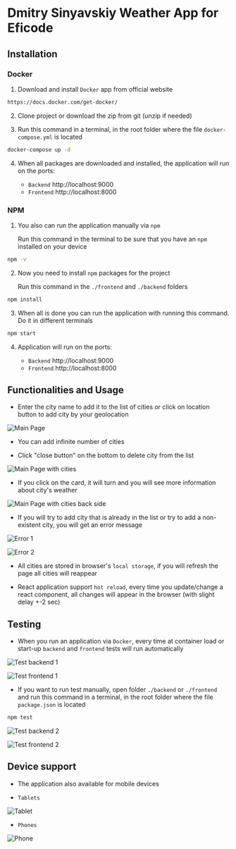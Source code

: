 # Dmitry Sinyavskiy Weather App for Eficode

## Installation

### Docker

1. Download and install `Docker` app from official website

```sh
https://docs.docker.com/get-docker/
```

2. Clone project or download the zip from git (unzip if needed)

3. Run this command in a terminal, in the root folder where the file `docker-compose.yml` is located

```sh
docker-compose up -d
```

4. When all packages are downloaded and installed, the application will run on the ports:

   - `Backend` http://localhost:9000
   - `Frontend` http://localhost:8000

### NPM

1. You also can run the application manually via `npm`

   Run this command in the terminal to be sure that you have an `npm` installed on your device

```sh
npm -v
```

2. Now you need to install `npm` packages for the project

   Run this command in the `./frontend` and `./backend` folders

```sh
npm install
```

3. When all is done you can run the application with running this command. Do it in different terminals

```sh
npm start
```

4. Application will run on the ports:

   - `Backend` http://localhost:9000
   - `Frontend` http://localhost:8000

## Functionalities and Usage

- Enter the city name to add it to the list of cities or click on location button to add city by your geolocation

![Main Page](screenshots/main_page.png)

- You can add infinite number of cities

- Click "close button" on the bottom to delete city from the list

![Main Page with cities](screenshots/main_page_with_cities.png)

- If you click on the card, it will turn and you will see more information about city's weather

![Main Page with cities back side](screenshots/main_page_with_cities_back_side.png)

- If you will try to add city that is already in the list or try to add a non-existent city, you will get an error message

![Error 1](screenshots/main_page_city_error.png)

![Error 2](screenshots/main_page_city_connection_error.png)

- All cities are stored in browser's `local storage`, if you will refresh the page all cities will reappear

- React application support `hot reload`, every time you update/change a react component, all changes will appear in the browser (with slight delay +-2 sec)

## Testing

- When you run an application via `Docker`, every time at container load or start-up `backend` and `frontend` tests will run automatically

![Test backend 1](screenshots/back_end_test.png)

![Test frontend 1](screenshots/front_end_test.png)

- If you want to run test manually, open folder `./backend` or `./frontend` and run this command in a terminal, in the root folder where the file `package.json` is located

```sh
npm test
```

![Test backend 2](screenshots/back_end_test_2.png)

![Test frontend 2](screenshots/front_end_test_2.png)

## Device support

- The application also available for mobile devices

- `Tablets`

![Tablet](screenshots/tablet.png)

- `Phones`

![Phone](screenshots/phone.png)
